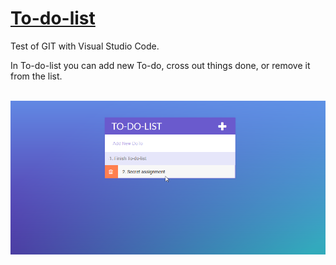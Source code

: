 # [To-do-list](https://michal-w-dev.github.io/To-do-list/) 
<p> Test of GIT with Visual Studio Code.  </p>
<p> In To-do-list you can add new To-do, cross out things done, or remove it from the list. </p>
<br>
<img src="assets/readme.png" width="700px">

